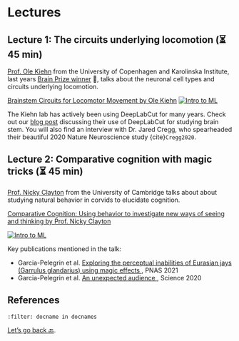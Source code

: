 # Lectures


## Lecture 1: The circuits underlying locomotion (⏳ 45 min)

[Prof. Ole Kiehn](https://in.ku.dk/research/kiehn-lab/) from the University of Copenhagen and Karolinska Institute, last years [Brain Prize winner](https://lundbeckfonden.com/en/the-brain-prize) 🎉, talks about the neuronal cell types and circuits underlying locomotion.


[Brainstem Circuits for Locomotor Movement by Ole Kiehn](https://www.youtube.com/watch?v=2cSD1Rz9kuo)
[![Intro to ML](http://img.youtube.com/vi/2cSD1Rz9kuo/0.jpg)](https://www.youtube.com/watch?v=2cSD1Rz9kuo "Brainstem Circuits for Locomotor Movement by Ole Kiehn")


The Kiehn lab has actively been using DeepLabCut for many years. Check out our [blog post](https://deeplabcut.medium.com/deeplabcut-meets-the-brainstem-how-deep-learning-for-behavior-yields-insights-into-the-neural-3d6dd24838ed) discussing their use of DeepLabCut for studying brain stem. You will also find an interview with Dr. Jared Cregg, who spearheaded their beautiful 2020 Nature Neuroscience study {cite}`Cregg2020`.

## Lecture 2: Comparative cognition with magic tricks (⏳ 45 min)

[Prof. Nicky Clayton](https://www.neuroscience.cam.ac.uk/directory/profile.php?nsclayton) from the University of Cambridge talks about about studying natural behavior in corvids to elucidate cognition.

[Comparative Cognition: Using behavior to investigate new ways of seeing and thinking by Prof. Nicky Clayton](https://youtu.be/pecET62t3QQ)

[![Intro to ML](http://img.youtube.com/vi/pecET62t3QQ/0.jpg)](https://youtu.be/pecET62t3QQ "Comparative Cognition: Using behavior to investigate new ways of seeing and thinking by Prof. Nicky Clayton")

Key publications mentioned in the talk:
- Garcia-Pelegrin et al. [Exploring the perceptual inabilities of Eurasian jays (Garrulus glandarius) using magic effects
](https://www.pnas.org/doi/10.1073/pnas.2026106118), PNAS 2021
- Garcia-Pelegrin et al. [An unexpected audience
](https://www.science.org/doi/10.1126/science.abc6805), Science 2020

## References

```{bibliography}
:filter: docname in docnames
```

[Let’s go back 🔙](../README.md).
